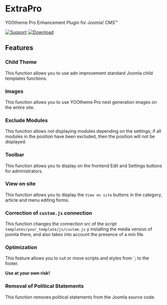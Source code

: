# ExtraPro

YOOtheme Pro Enhancement Plugin for Joomla! CMS™

[![Support](https://img.shields.io/github/issues-raw/RadicalMart/ExtraPro?style=for-the-badge&logoWidth=20&label=support)](https://github.com/RadicalMart/ExtraPro/issues)
[![Download](https://img.shields.io/github/release/RadicalMart/ExtraPro.svg?style=for-the-badge&colorA=555&colorB=1e87f0&label=download)](https://github.com/RadicalMart/ExtraPro/releases/latest)

## Features

### Child Theme
This function allows you to use adn improvement standard Joomla child templates functions.

### Images
This function allows you to use YOOtheme Pro next generation images on the entire site.

### Exclude Modules

This function allows not displaying modules depending on the settings; if all modules in the position have been
excluded, then the position will not be displayed.

### Toolbar
This function allows you to display on the frontend Edit and Settings buttons for administrators.

### View on site
This function allows you to display the <code>View on site</code> buttons in the category, article and menu editing
forms.

### Correction of `custom.js` connection
This function changes the connection src of the script `templates/your_template/js/custom.js` y installing the media
version of joomla there, and also takes into account the presence of a min file.

### Optimization
This feature allows you to cut or move scripts and styles from `<head>; to the footer.

**Use at your own risk!**

### Removal of Political Statements
This function removes political statements from the Joomla source code.
